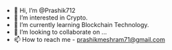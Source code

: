 - 👋 Hi, I’m @Prashik712
- 👀 I’m interested in Crypto.
- 🌱 I’m currently learning Blockchain Technology.
- 💞️ I’m looking to collaborate on ...
- 📫 How to reach me - prashikmeshram71@gmail.com

<!---
Prashik712/Prashik712 is a ✨ special ✨ repository because its `README.md` (this file) appears on your GitHub profile.
You can click the Preview link to take a look at your changes.
--->
